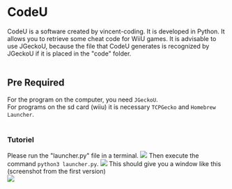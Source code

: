 # CodeU

CodeU is a software created by vincent-coding. It is developed in Python. It allows you to retrieve some cheat code for WiiU games. It is advisable to use JGeckoU, because the file that CodeU generates is recognized by JGeckoU if it is placed in the "code" folder.<br />
<br />
## Pre Required<br/>
For the program on the computer, you need `JGeckoU`.<br/>
For programs on the sd card (wiiu) it is necessary `TCPGecko` and `Homebrew Launcher`.<br />
<br />
### Tutoriel
Please run the "launcher.py" file in a terminal.
<img src="http://image.noelshack.com/fichiers/2019/13/3/1553717121-1.png">
Then execute the command `python3 launcher.py`.
<img src="http://image.noelshack.com/fichiers/2019/13/3/1553717496-capture-du-2019-03-27-21-11-18.png">
This should give you a window like this (screenshot from the first version)<br />
<img src="http://image.noelshack.com/fichiers/2019/13/3/1553717703-kazam-screenshot-00000.png">
